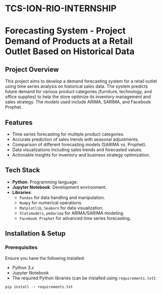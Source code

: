 # TCS-ION-RIO-INTERNSHIP
# Forecasting System - Project Demand of Products at a Retail Outlet Based on Historical Data

## Project Overview
This project aims to develop a demand forecasting system for a retail outlet using time series analysis on historical sales data. The system predicts future demand for various product categories (furniture, technology, and office supplies) to help the store optimize its inventory management and sales strategy. The models used include ARIMA, SARIMA, and Facebook Prophet.

## Features
- Time series forecasting for multiple product categories.
- Accurate prediction of sales trends with seasonal adjustments.
- Comparison of different forecasting models (SARIMA vs. Prophet).
- Data visualizations including sales trends and forecasted values.
- Actionable insights for inventory and business strategy optimization.

## Tech Stack
- **Python**: Programming language.
- **Jupyter Notebook**: Development environment.
- **Libraries**: 
  - `Pandas` for data handling and manipulation.
  - `Numpy` for numerical operations.
  - `Matplotlib`, `Seaborn` for data visualization.
  - `Statsmodels`, `pmdarima` for ARIMA/SARIMA modeling.
  - `Facebook Prophet` for advanced time series forecasting.

## Installation & Setup
### Prerequisites
Ensure you have the following installed:
- Python 3.x
- Jupyter Notebook
- The required Python libraries (can be installed using `requirements.txt`):

```bash
pip install -r requirements.txt
